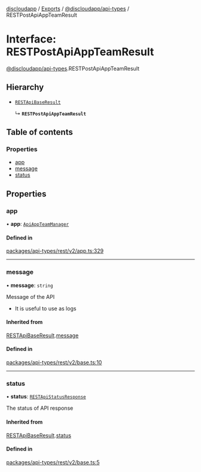 [discloudapp](../README.md) / [Exports](../modules.md) / [@discloudapp/api-types](../modules/discloudapp_api_types.md) / RESTPostApiAppTeamResult

# Interface: RESTPostApiAppTeamResult

[@discloudapp/api-types](../modules/discloudapp_api_types.md).RESTPostApiAppTeamResult

## Hierarchy

- [`RESTApiBaseResult`](discloudapp_api_types.RESTApiBaseResult.md)

  ↳ **`RESTPostApiAppTeamResult`**

## Table of contents

### Properties

- [app](discloudapp_api_types.RESTPostApiAppTeamResult.md#app)
- [message](discloudapp_api_types.RESTPostApiAppTeamResult.md#message)
- [status](discloudapp_api_types.RESTPostApiAppTeamResult.md#status)

## Properties

### app

• **app**: [`ApiAppTeamManager`](discloudapp_api_types.ApiAppTeamManager.md)

#### Defined in

[packages/api-types/rest/v2/app.ts:329](https://github.com/discloud/discloud.app/blob/0fe6620/packages/api-types/rest/v2/app.ts#L329)

___

### message

• **message**: `string`

Message of the API
- It is useful to use as logs

#### Inherited from

[RESTApiBaseResult](discloudapp_api_types.RESTApiBaseResult.md).[message](discloudapp_api_types.RESTApiBaseResult.md#message)

#### Defined in

[packages/api-types/rest/v2/base.ts:10](https://github.com/discloud/discloud.app/blob/0fe6620/packages/api-types/rest/v2/base.ts#L10)

___

### status

• **status**: [`RESTApiStatusResponse`](../modules/discloudapp_api_types.md#restapistatusresponse)

The status of API response

#### Inherited from

[RESTApiBaseResult](discloudapp_api_types.RESTApiBaseResult.md).[status](discloudapp_api_types.RESTApiBaseResult.md#status)

#### Defined in

[packages/api-types/rest/v2/base.ts:5](https://github.com/discloud/discloud.app/blob/0fe6620/packages/api-types/rest/v2/base.ts#L5)
